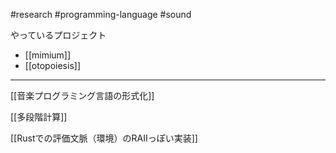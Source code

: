 #research #programming-language #sound

やっているプロジェクト

- [[mimium]]
- [[otopoiesis]]

---

[[音楽プログラミング言語の形式化]]

[[多段階計算]]

[[Rustでの評価文脈（環境）のRAIIっぽい実装]]